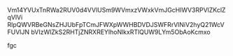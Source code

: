 Vm14YVUxTnRWa2RUV0d4VVlUSm9WVmxzVWxkVmJGcHlWV3RPVlZKclZqVlVi
RlpQWVRBeGNsZHJUbFpTCmJFWXpWWHBDVDJSWFRrVlNiV2hyQ21WcVFUVlJN
bVIzWlZkS2RHTjZNRXREYlhoNlkxRTlQUW9LYm5ObAoKcmxo

fgc